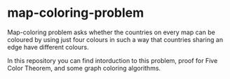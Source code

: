 # map-coloring-problem
Map-coloring problem asks whether the countries on every map can be coloured by using just four colours in such a way that countries sharing an edge have different colours.

In this repository you can find intorduction to this problem, proof for Five Color Theorem, and some graph coloring algorithms.
